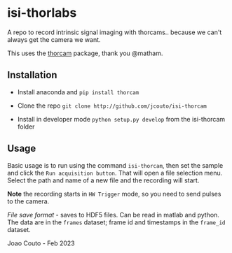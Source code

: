 # isi-thorlabs
A repo to record intrinsic signal imaging with thorcams.. because we can't always get the camera we want.

This uses the [thorcam](https://github.com/matham/thorcam) package, thank you @matham.

## Installation

- Install anaconda and ``pip install thorcam``

- Clone the repo ``git clone http://github.com/jcouto/isi-thorcam``

- Install in developer mode ``python setup.py develop`` from the isi-thorcam folder


## Usage

Basic usage is to run using the command ``isi-thorcam``, then set the sample and click the ``Run acquisition button``. That will open a file selection menu. Select the path and name of a new file and the recording will start.

**Note** the recording starts in ``HW Trigger`` mode, so you need to send pulses to the camera.


*File save format* - saves to HDF5 files. Can be read in matlab and python. The data are in the ``frames`` dataset; frame id and timestamps in the ``frame_id`` dataset.

Joao Couto - Feb 2023
